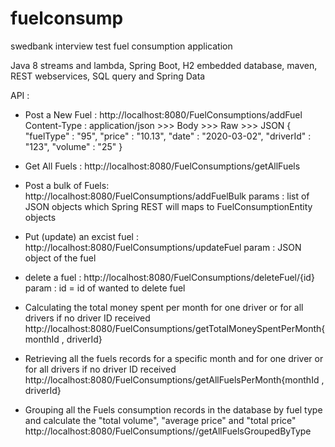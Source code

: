 # fuelconsump
swedbank interview test fuel consumption application

Java 8 streams and lambda, Spring Boot, H2 embedded database, maven,  REST webservices, SQL query and Spring Data

API :

- Post a New Fuel :
http://localhost:8080/FuelConsumptions/addFuel
Content-Type : application/json >>> Body >>> Raw >>> JSON
{
	"fuelType" : "95",
	"price" : "10.13",
	"date" : "2020-03-02",
	"driverId" : "123",
	"volume" : "25"
}

- Get All Fuels :
http://localhost:8080/FuelConsumptions/getAllFuels

- Post a bulk of Fuels:
http://localhost:8080/FuelConsumptions/addFuelBulk
params : list of JSON objects which Spring REST will maps to FuelConsumptionEntity objects

- Put (update) an excist fuel :
http://localhost:8080/FuelConsumptions/updateFuel
param : JSON object of the fuel

- delete a fuel :
http://localhost:8080/FuelConsumptions/deleteFuel/{id}
param : id = id of wanted to delete fuel

- Calculating the total money spent per month for one driver or for all drivers if no driver ID received
http://localhost:8080/FuelConsumptions/getTotalMoneySpentPerMonth{monthId , driverId}

- Retrieving all the fuels records for a specific month and for one driver or for all drivers if no driver ID received
http://localhost:8080/FuelConsumptions/getAllFuelsPerMonth{monthId , driverId}

- Grouping all the Fuels consumption records in the database by fuel type and calculate the "total volume", "average price" and "total price"
http://localhost:8080/FuelConsumptions//getAllFuelsGroupedByType




